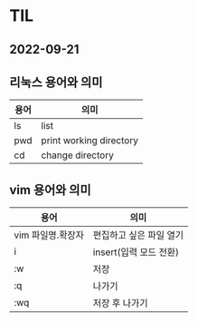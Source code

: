 # TIL

## 2022-09-21
## 리눅스 용어와  의미
|용어|의미  |
|--|--|
|ls|list  |
|pwd|print working directory|
|cd|change directory  |

## vim 용어와  의미
|용어|의미  |
|--|--|
|vim 파일명.확장자|편집하고 싶은 파일 열기  |
|i|insert(입력 모드 전환)|
|:w|저장  |
|:q|나가기  |
|:wq|저장 후 나가기|
